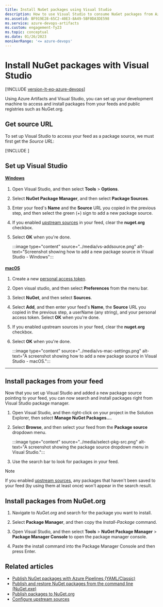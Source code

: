 ```yaml
---
title: Install NuGet packages using Visual Studio
description: How to use Visual Studio to consume NuGet packages from Azure Artifacts feeds and NuGet.org
ms.assetid: BF919E28-65C2-40E3-8A49-5BF0DA3DE598
ms.service: azure-devops-artifacts
ms.custom: engagement-fy23
ms.topic: conceptual
ms.date: 01/26/2023
monikerRange: '<= azure-devops'
---
```


# Install NuGet packages with Visual Studio

[!INCLUDE [version-lt-eq-azure-devops](../../includes/version-lt-eq-azure-devops.md)]

Using Azure Artifacts and Visual Studio, you can set up your development machine to access and install packages from your feeds and public registries such as NuGet.org. 

## Get source URL

To set up Visual Studio to access your feed as a package source, we must first get the *Source URL*:

[!INCLUDE [](../includes/nuget/nuget-consume-endpoint.md)]

## Set up Visual Studio

#### [Windows](#tab/windows/)

1. Open Visual Studio, and then select **Tools** > **Options**.

1. Select **NuGet Package Manager**, and then select **Package Sources**.

1. Enter your feed's **Name** and the **Source** URL you copied in the previous step, and then select the green (+) sign to add a new package source.

1. If you enabled [upstream sources](upstream-sources.md) in your feed, clear the **nuget.org** checkbox.

1. Select **OK** when you're done.

    :::image type="content" source="../media/vs-addsource.png" alt-text="Screenshot showing how to add a new package source in Visual Studio - Windows":::

#### [macOS](#tab/macOS/)

1. Create a new [personal access token](../../organizations/accounts/use-personal-access-tokens-to-authenticate.md).

1. Open visual studio, and then select **Preferences** from the menu bar.

1. Select **NuGet**, and then select **Sources**.

1. Select **Add**, and then enter your feed's **Name**, the **Source** URL you copied in the previous step, a userName (any string), and your personal access token. Select **OK** when you're done.

1. If you enabled upstream sources in your feed, clear the **nuget.org** checkbox.

1. Select **OK** when you're done.

    :::image type="content" source="../media/vs-mac-settings.png" alt-text="A screenshot showing how to add a new package source in Visual Studio - macOS.":::

---

## Install packages from your feed

Now that you set up Visual Studio and added a new package source pointing to your feed, you can now search and install packages right from Visual Studio package manager.

1. Open Visual Studio, and then right-click on your project in the Solution Explorer, then select **Manage NuGet Packages...**.

1. Select **Browse**, and then select your feed from the **Package source** dropdown menu.
    
    :::image type="content" source="../media/select-pkg-src.png" alt-text="A screenshot showing the package source dropdown menu in Visual Studio.":::

1. Use the search bar to look for packages in your feed.

> [!NOTE]
> If you enabled [upstream sources](../nuget/upstream-sources.md), any packages that haven't been saved to your feed (by using them at least once) won't appear in the search result.

## Install packages from NuGet.org

1. Navigate to *NuGet.org* and search for the package you want to install.

1. Select **Package Manager**, and then copy the *Install-Package* command.

1. Open Visual Studio, and then select **Tools** > **NuGet Package Manager** > **Package Manager Console** to open the package manager console.

1. Paste the install command into the Package Manager Console and then press Enter.

## Related articles

- [Publish NuGet packages with Azure Pipelines (YAML/Classic)](../../pipelines/artifacts/nuget.md)
- [Publish and restore NuGet packages from the command line (NuGet.exe)](./publish.md)
- [Publish packages to NuGet.org](./publish-to-nuget-org.md)
- [Configure upstream sources](../how-to/set-up-upstream-sources.md)
